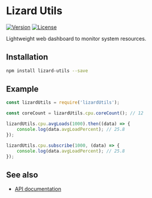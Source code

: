 # Lizard Utils

[![Version](https://img.shields.io/github/package-json/v/davidszell/lizard-utils)](https://github.com/davidszell/lizard-monitor/releases/latest)
[![License](https://img.shields.io/github/license/davidszell/lizard-utils)](https://github.com/davidszell/lizard-monitor/blob/main/LICENSE)

Lightweight web dashboard to monitor system resources.

## Installation
```sh
npm install lizard-utils --save
```

## Example

```js
const lizardUtils = require('lizardUtils');

const coreCount = lizardUtils.cpu.coreCount(); // 12

lizardUtils.cpu.avgLoads(1000).then((data) => {
    console.log(data.avgLoadPercent); // 25.8
});

lizardUtils.cpu.subscribe(1000, (data) => {
    console.log(data.avgLoadPercent); // 25.8
});
```

## See also
  * [API documentation](docs/API.md)